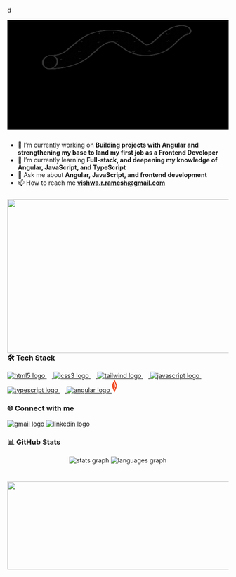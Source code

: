 d<p align="center">
  <img src="https://github.com/Vishwa-Sam/Vishwa-Sam/blob/main/Name%20and%20title.gif" alt="My GIF" height ="250" width="900" />
</p>


###
- 🔭 I’m currently working on **Building projects with Angular and strengthening my base to land my first job as a Frontend Developer**  
- 🌱 I’m currently learning **Full-stack, and deepening my knowledge of Angular, JavaScript, and TypeScript**  
- 💬 Ask me about **Angular, JavaScript, and frontend development**  
- 📫 How to reach me **vishwa.r.ramesh@gmail.com**

###
<img align="right" height="350" width="550" src="https://gifdb.com/images/high/cartoon-character-louise-belcher-coding-is-fun-ctmkcciuc1gyxos2.webp"/>

###
<h3 align="left">🛠 Tech Stack</h3>
<div align="left">
   <a href="https://developer.mozilla.org/en-US/docs/Web/HTML" target="_blank">
     <img src="https://cdn.jsdelivr.net/gh/devicons/devicon/icons/html5/html5-original.svg" height="30" alt="html5 logo" />
     <img width="12" />
   </a>
   <a href="https://developer.mozilla.org/en-US/docs/Web/CSS" target="_blank">
     <img src="https://cdn.jsdelivr.net/gh/devicons/devicon/icons/css3/css3-original.svg" height="30" alt="css3 logo" />
     <img width="12" />
   </a>
   <a href="https://tailwindcss.com" target="_blank">
     <img src="https://img.shields.io/badge/TailwindCSS-38B2AC?style=for-the-badge&logo=tailwind-css&logoColor=white" height="30" alt="tailwind logo" />
     <img width="12" />
   </a>
   <a href="https://developer.mozilla.org/en-US/docs/Web/JavaScript" target="_blank">
     <img src="https://cdn.jsdelivr.net/gh/devicons/devicon/icons/javascript/javascript-original.svg" height="30" alt="javascript logo" />
     <img width="12" />
   </a>
   <a href="https://www.typescriptlang.org" target="_blank">
     <img src="https://cdn.jsdelivr.net/gh/devicons/devicon/icons/typescript/typescript-original.svg" height="30" alt="typescript logo" />
     <img width="12" />
   </a>
   <a href="https://angular.dev" target="_blank">
     <img src="https://cdn.jsdelivr.net/gh/devicons/devicon/icons/angularjs/angularjs-original.svg" height="30" alt="angular logo" />
   </a>
   <a href="https://git-scm.com/" target="_blank">
     <img src="https://raw.githubusercontent.com/devicons/devicon/master/icons/git/git-original.svg" alt="Git" width="12" height="30"/>
   </a>
</div>

###
<h3 align="left">🌐 Connect with me</h3>
<div align="left">
  <a href="mailto:vishwa.r.ramesh@gmail.com">
    <img src="https://img.shields.io/static/v1?message=Gmail&logo=gmail&label=&color=D14836&logoColor=white&labelColor=&style=for-the-badge" height="35" alt="gmail logo" />
  </a>
  <a href="https://www.linkedin.com/in/vishwa-frontend" target="_blank">
    <img src="https://img.shields.io/static/v1?message=LinkedIn&logo=linkedin&label=&color=0077B5&logoColor=white&labelColor=&style=for-the-badge" height="35" alt="linkedin logo" />
  </a>
</div>

###
<h3 align="left">📊 GitHub Stats</h3>
<div align="center">
  <img src="https://github-readme-stats.vercel.app/api?username=Vishwa-Sam&hide_title=false&hide_rank=false&show_icons=true&include_all_commits=true&count_private=true&disable_animations=false&theme=dracula&locale=en&hide_border=false" height="150" alt="stats graph" />
  <img src="https://github-readme-stats.vercel.app/api/top-langs?username=Vishwa-Sam&locale=en&hide_title=false&layout=compact&card_width=320&langs_count=5&theme=dracula&hide_border=false" height="150" alt="languages graph" />
</div>

###
<br clear="both">
<img align="center" height="200" width="900" src="https://media.licdn.com/dms/image/v2/C4E22AQFbPVAJDdZGyQ/feedshare-shrink_800/feedshare-shrink_800/0/1637057593647?e=1759363200&v=beta&t=rYPfAHI6iGt-DIZdgIL-65NNs83TAj_UiZ6uFSKQBow" />
